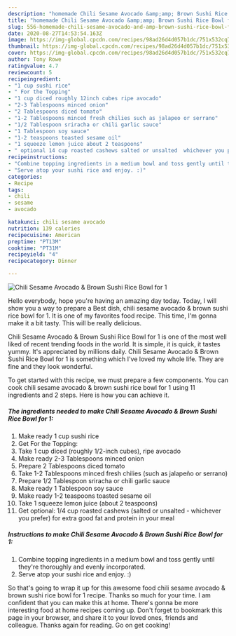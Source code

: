 ```yaml
---
description: "homemade Chili Sesame Avocado &amp;amp; Brown Sushi Rice Bowl for 1 recipes | how to make easy Chili Sesame Avocado &amp;amp; Brown Sushi Rice Bowl for 1"
title: "homemade Chili Sesame Avocado &amp;amp; Brown Sushi Rice Bowl for 1 recipes | how to make easy Chili Sesame Avocado &amp;amp; Brown Sushi Rice Bowl for 1"
slug: 556-homemade-chili-sesame-avocado-and-amp-brown-sushi-rice-bowl-for-1-recipes-how-to-make-easy-chili-sesame-avocado-and-amp-brown-sushi-rice-bowl-for-1
date: 2020-08-27T14:53:54.163Z
image: https://img-global.cpcdn.com/recipes/98ad26d4d057b1dc/751x532cq70/chili-sesame-avocado-brown-sushi-rice-bowl-for-1-recipe-main-photo.jpg
thumbnail: https://img-global.cpcdn.com/recipes/98ad26d4d057b1dc/751x532cq70/chili-sesame-avocado-brown-sushi-rice-bowl-for-1-recipe-main-photo.jpg
cover: https://img-global.cpcdn.com/recipes/98ad26d4d057b1dc/751x532cq70/chili-sesame-avocado-brown-sushi-rice-bowl-for-1-recipe-main-photo.jpg
author: Tony Rowe
ratingvalue: 4.7
reviewcount: 5
recipeingredient:
- "1 cup sushi rice"
- " For the Topping"
- "1 cup diced roughly 12inch cubes ripe avocado"
- "2-3 Tablespoons minced onion"
- "2 Tablespoons diced tomato"
- "1-2 Tablespoons minced fresh chilies such as jalapeo or serrano"
- "1/2 Tablespoon sriracha or chili garlic sauce"
- "1 Tablespoon soy sauce"
- "1-2 teaspoons toasted sesame oil"
- "1 squeeze lemon juice about 2 teaspoons"
- " optional 14 cup roasted cashews salted or unsalted  whichever you prefer for extra good fat and protein in your meal"
recipeinstructions:
- "Combine topping ingredients in a medium bowl and toss gently until they&#39;re thoroughly and evenly incorporated."
- "Serve atop your sushi rice and enjoy. :)"
categories:
- Recipe
tags:
- chili
- sesame
- avocado

katakunci: chili sesame avocado 
nutrition: 139 calories
recipecuisine: American
preptime: "PT13M"
cooktime: "PT31M"
recipeyield: "4"
recipecategory: Dinner

---
```



![Chili Sesame Avocado &amp; Brown Sushi Rice Bowl for 1](https://img-global.cpcdn.com/recipes/98ad26d4d057b1dc/751x532cq70/chili-sesame-avocado-brown-sushi-rice-bowl-for-1-recipe-main-photo.jpg)

Hello everybody, hope you're having an amazing day today. Today, I will show you a way to prepare a Best dish, chili sesame avocado &amp; brown sushi rice bowl for 1. It is one of my favorites food recipe. This time, I'm gonna make it a bit tasty. This will be really delicious.



Chili Sesame Avocado &amp; Brown Sushi Rice Bowl for 1 is one of the most well liked of recent trending foods in the world. It is simple, it is quick, it tastes yummy. It's appreciated by millions daily. Chili Sesame Avocado &amp; Brown Sushi Rice Bowl for 1 is something which I've loved my whole life. They are fine and they look wonderful.


To get started with this recipe, we must prepare a few components. You can cook chili sesame avocado &amp; brown sushi rice bowl for 1 using 11 ingredients and 2 steps. Here is how you can achieve it.

<!--inarticleads1-->

##### The ingredients needed to make Chili Sesame Avocado &amp; Brown Sushi Rice Bowl for 1:

1. Make ready 1 cup sushi rice
1. Get  For the Topping:
1. Take 1 cup diced (roughly 1/2-inch cubes), ripe avocado
1. Make ready 2-3 Tablespoons minced onion
1. Prepare 2 Tablespoons diced tomato
1. Take 1-2 Tablespoons minced fresh chilies (such as jalapeño or serrano)
1. Prepare 1/2 Tablespoon sriracha or chili garlic sauce
1. Make ready 1 Tablespoon soy sauce
1. Make ready 1-2 teaspoons toasted sesame oil
1. Take 1 squeeze lemon juice (about 2 teaspoons)
1. Get  optional: 1/4 cup roasted cashews (salted or unsalted - whichever you prefer) for extra good fat and protein in your meal




<!--inarticleads2-->

##### Instructions to make Chili Sesame Avocado &amp; Brown Sushi Rice Bowl for 1:

1. Combine topping ingredients in a medium bowl and toss gently until they&#39;re thoroughly and evenly incorporated.
1. Serve atop your sushi rice and enjoy. :)




So that's going to wrap it up for this awesome food chili sesame avocado &amp; brown sushi rice bowl for 1 recipe. Thanks so much for your time. I am confident that you can make this at home. There's gonna be more interesting food at home recipes coming up. Don't forget to bookmark this page in your browser, and share it to your loved ones, friends and colleague. Thanks again for reading. Go on get cooking!
